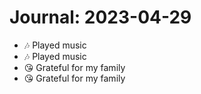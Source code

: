 # Journal: 2023-04-29

* 🎶 Played music
* 🎶 Played music
* 😘 Grateful for my family
* 😘 Grateful for my family

